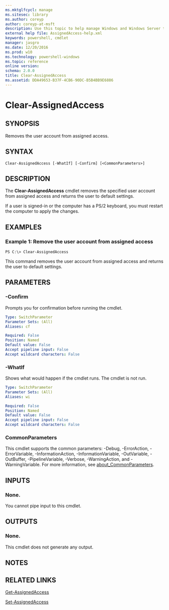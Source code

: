 ```yaml
---
ms.mktglfcycl: manage
ms.sitesec: library
ms.author: coreyp
author: coreyp-at-msft
description: Use this topic to help manage Windows and Windows Server technologies with Windows PowerShell.
external help file: AssignedAccess-help.xml
keywords: powershell, cmdlet
manager: jasgro
ms.date: 12/20/2016
ms.prod: w10
ms.technology: powershell-windows
ms.topic: reference
online version: 
schema: 2.0.0
title: Clear-AssignedAccess
ms.assetid: DDA49653-B37F-4CB6-90DC-B5B4BB9E6886
---
```


# Clear-AssignedAccess

## SYNOPSIS
Removes the user account from assigned access.

## SYNTAX

```
Clear-AssignedAccess [-WhatIf] [-Confirm] [<CommonParameters>]
```

## DESCRIPTION
The **Clear-AssignedAccess** cmdlet removes the specified user account from assigned access and returns the user to default settings.

If a user is signed-in or the computer has a PS/2 keyboard, you must restart the computer to apply the changes.

## EXAMPLES

### Example 1: Remove the user account from assigned access
```
PS C:\> Clear-AssignedAccess
```

This command removes the user account from assigned access and returns the user to default settings.

## PARAMETERS

### -Confirm
Prompts you for confirmation before running the cmdlet.

```yaml
Type: SwitchParameter
Parameter Sets: (All)
Aliases: cf

Required: False
Position: Named
Default value: False
Accept pipeline input: False
Accept wildcard characters: False
```

### -WhatIf
Shows what would happen if the cmdlet runs.
The cmdlet is not run.

```yaml
Type: SwitchParameter
Parameter Sets: (All)
Aliases: wi

Required: False
Position: Named
Default value: False
Accept pipeline input: False
Accept wildcard characters: False
```

### CommonParameters
This cmdlet supports the common parameters: -Debug, -ErrorAction, -ErrorVariable, -InformationAction, -InformationVariable, -OutVariable, -OutBuffer, -PipelineVariable, -Verbose, -WarningAction, and -WarningVariable. For more information, see [about_CommonParameters](http://go.microsoft.com/fwlink/?LinkID=113216).

## INPUTS

### None.
You cannot pipe input to this cmdlet.

## OUTPUTS

### None.
This cmdlet does not generate any output.

## NOTES

## RELATED LINKS

[Get-AssignedAccess](./Get-AssignedAccess.md)

[Set-AssignedAccess](./Set-AssignedAccess.md)

